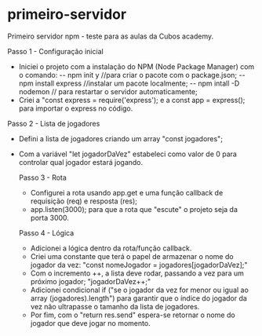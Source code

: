 # primeiro-servidor
Primeiro servidor npm - teste para as aulas da Cubos academy.

Passo 1 - Configuração inicial 
- Iniciei o projeto com a instalação do NPM (Node Package Manager) com o comando:
-- npm init y //para criar o pacote com o package.json;
-- npm install express //instalar um pacote localmente;
-- npm intall -D nodemon // para restartar o servidor automaticamente;
- Criei a "const express = require('express'); e a const app = express(); para importar o express no código.

Passo 2 - Lista de jogadores
- Defini a lista de jogadores criando um array "const jogadores";
- Com a variável "let jogadorDaVez" estabeleci como valor de 0 para controlar qual jogador estará jogando.

  Passo 3 - Rota
  - Configurei a rota usando app.get e uma função callback de requisição (req) e resposta (res);
  - app.listen(3000); para que a rota que "escute" o projeto seja da porta 3000.

  Passo 4 - Lógica
  - Adicionei a lógica dentro da rota/função callback.
  - Criei uma constante que terá o papel de armazenar o nome do jogador da vez: "const nomeJogador = jogadores[jogadorDaVez];"
  - Com o incremento ++, a lista deve rodar, passando a vez para um próximo jogador; "jogadorDaVez++;"
  - Adicionei condicional if ("se o jogador da vez for menor ou igual ao array (jogadores).length") para garantir que o
    índice do jogador da vez não ultrapasse o tamanho da lista de jogadores.
  - Por fim, com o "return res.send" espera-se retornar o nome do jogador que deve jogar no momento.



